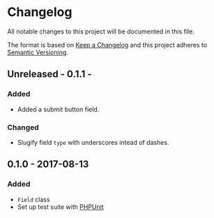 # Changelog
All notable changes to this project will be documented in this file.

The format is based on [Keep a Changelog](http://keepachangelog.com/en/1.0.0/)
and this project adheres to [Semantic Versioning](http://semver.org/spec/v2.0.0.html).

## Unreleased - 0.1.1 - 
### Added
- Added a submit button field.

### Changed
- Slugify field `type` with underscores intead of dashes.

## 0.1.0 - 2017-08-13
### Added
- `Field` class
- Set up test suite with [PHPUnit](https://phpunit.de)
